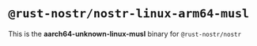# `@rust-nostr/nostr-linux-arm64-musl`

This is the **aarch64-unknown-linux-musl** binary for `@rust-nostr/nostr`
